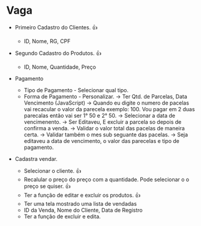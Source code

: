 # Vaga

-   Primeiro Cadastro do Clientes. 👍
    -   ID, Nome, RG, CPF
-   Segundo Cadastro do Produtos. 👍
    -   ID, Nome, Quantidade, Preço

-   Pagamento

    -   Tipo de Pagamento - Selecionar qual tipo.
    -   Forma de Pagamento - Personalizar.
        -> Ter Qtd. de Parcelas, Data Vencimento (JavaScript)
        -> Quando eu digite o numero de pacelas vai recacular o valor da parecela exemplo: 100. Vou pagar em 2 duas parecalas então vai ser 1° 50 e 2° 50.
        -> Selecionar a data de vencimenento.
        -> Ser Editaveu, E excluir a parcela so depois de confirma a venda.
        -> Validar o valor total das pacelas de maneira certa.
        -> Validar também o mes sub seguante das pacelas.
        -> Seja editaveu a data de vencimento, o valor das parecelas e tipo de pagamento.

-   Cadastra vendar.
    -   Selecionar o cliente. 👍
    -   Recalular o preço do preço com a quantidade. Pode selecionar o o preço se quiser. 👍
    -   Ter a função de editar e excluir os produtos. 👍
    -   Ter uma tela mostrado uma lista de vendadas
    -   ID da Venda, Nome do Cliente, Data de Registro
    -   Ter a função de excluir e edita.
